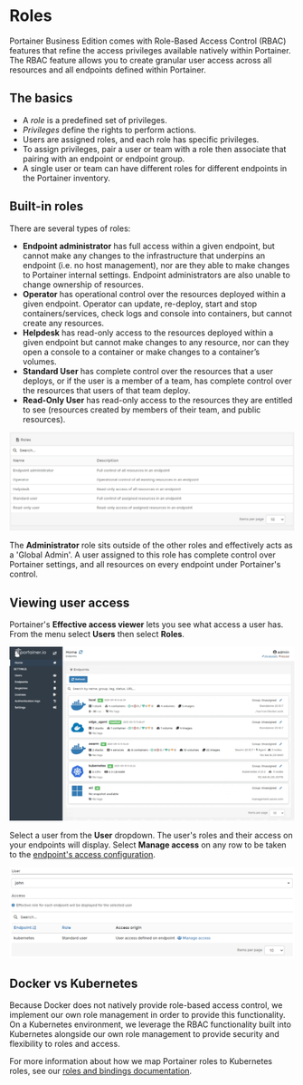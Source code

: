 # Roles

Portainer Business Edition comes with Role-Based Access Control (RBAC) features that refine the access privileges available natively within Portainer. The RBAC feature allows you to create granular user access across all resources and all endpoints defined within Portainer.

## The basics

* A _role_ is a predefined set of privileges.
* _Privileges_ define the rights to perform actions.
* Users are assigned roles, and each role has specific privileges.
* To assign privileges, pair a user or team with a role then associate that pairing with an endpoint or endpoint group.
* A single user or team can have different roles for different endpoints in the Portainer inventory.

## Built-in roles

There are several types of roles:

* **Endpoint administrator** has full access within a given endpoint, but cannot make any changes to the infrastructure that underpins an endpoint (i.e. no host management), nor are they able to make changes to Portainer internal settings. Endpoint administrators are also unable to change ownership of resources.
* **Operator** has operational control over the resources deployed within a given endpoint. Operator can update, re-deploy, start and stop containers/services, check logs and console into containers, but cannot create any resources.
* **Helpdesk** has read-only access to the resources deployed within a given endpoint but cannot make changes to any resource, nor can they open a console to a container or make changes to a container’s volumes.
* **Standard User** has complete control over the resources that a user deploys, or if the user is a member of a team, has complete control over the resources that users of that team deploy.
* **Read-Only User** has read-only access to the resources they are entitled to see (resources created by members of their team, and public resources).

![](../../.gitbook/assets/be-roles-1.png)

The **Administrator** role sits outside of the other roles and effectively acts as a 'Global Admin'. A user assigned to this role has complete control over Portainer settings, and all resources on every endpoint under Portainer's control.

## Viewing user access

Portainer's **Effective access viewer** lets you see what access a user has. From the menu select **Users** then select **Roles**.

![](../../.gitbook/assets/be-roles-2.gif)

Select a user from the **User** dropdown. The user's roles and their access on your endpoints will display. Select **Manage access** on any row to be taken to the [endpoint's access configuration](../endpoints/access.md).

![](../../.gitbook/assets/be-roles-3.png)

## Docker vs Kubernetes

Because Docker does not natively provide role-based access control, we implement our own role management in order to provide this functionality. On a Kubernetes environment, we leverage the RBAC functionality built into Kubernetes alongside our own role management to provide security and flexibility to roles and access.

For more information about how we map Portainer roles to Kubernetes roles, see our [roles and bindings documentation](../../advanced/kubernetes-roles-and-bindings.md).
